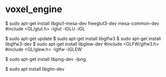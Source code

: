 # voxel_engine

$ sudo apt-get install libglu1-mesa-dev freeglut3-dev mesa-common-dev
#include <GL/glut.h>
-lglut -lGLU -lGL

$ sudo apt-get update
$ sudo apt-get install libglfw3
$ sudo apt-get install libglfw3-dev
$ sudo apt-get install libglew-dev
#include <GLFW/glfw3.h>
#include <GL/glew.h>
-lglfw -lGLEW

$ sudo apt-get install libpng-dev
-lpng

$ sudo apt install libglm-dev